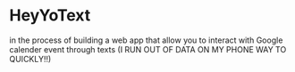 # HeyYoText
in the process of building a web app that allow you to interact with Google calender event through texts (I RUN OUT OF DATA ON MY PHONE WAY TO QUICKLY!!)
